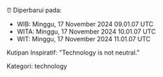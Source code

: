 ⏰ Diperbarui pada:
- WIB: Minggu, 17 November 2024 09.01.07 UTC
- WITA: Minggu, 17 November 2024 10.01.07 UTC
- WIT: Minggu, 17 November 2024 11.01.07 UTC

Kutipan Inspiratif:
"Technology is not neutral."


Kategori: technology

